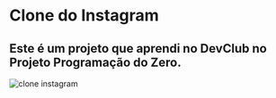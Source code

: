 <h1> Clone do Instagram </h1>
<h2>Este é um projeto que aprendi no DevClub no Projeto Programação do Zero.</h2>


![clone instagram](https://user-images.githubusercontent.com/114706273/194186041-8ca3dd01-55f9-4fa6-a46b-5078a15b51fe.PNG)
